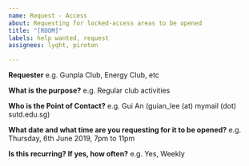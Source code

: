 ```yaml
---
name: Request - Access
about: Requesting for locked-access areas to be opened
title: "[ROOM]"
labels: help wanted, request
assignees: lyqht, piroton

---
```


**Requester**
e.g. Gunpla Club, Energy Club, etc

**What is the purpose?**
e.g. Regular club activities

**Who is the Point of Contact?**
e.g. Gui An (guian_lee (at) mymail (dot) sutd.edu.sg)

**What date and what time are you requesting for it to be opened?**
e.g. Thursday, 6th June 2019, 7pm to 11pm

**Is this recurring? If yes, how often?**
e.g. Yes, Weekly
